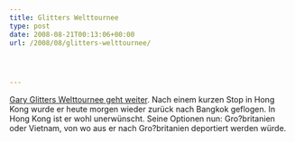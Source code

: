 ```yaml
---
title: Glitters Welttournee
type: post
date: 2008-08-21T00:13:06+00:00
url: /2008/08/glitters-welttournee/




---
```

[Gary Glitters Welttournee geht weiter][1]. Nach einem kurzen Stop in Hong Kong wurde er heute morgen wieder zurück nach Bangkok geflogen. In Hong Kong ist er wohl unerwünscht. Seine Optionen nun: Gro?britanien oder Vietnam, von wo aus er nach Gro?britanien deportiert werden würde.

 [1]: http://www.bangkokpost.com/breaking_news/breakingnews.php?id=129835
